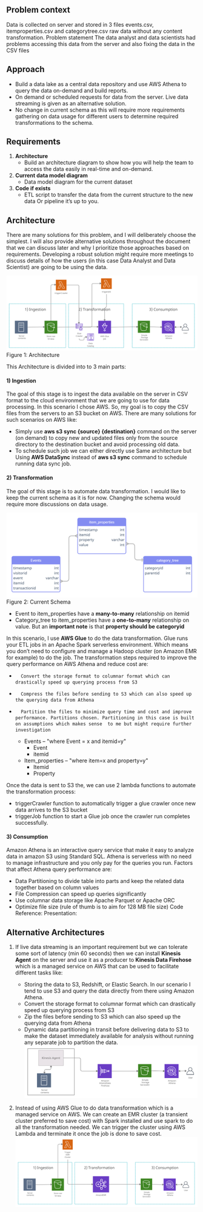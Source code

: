 ## Problem context
Data is collected on server and stored in 3 files events.csv, itemproperties.csv and categorytree.csv raw data without any content transformation.
Problem statement
The data analyst and data scientists had problems accessing this data from the server and also fixing the data in the CSV files
## Approach
-	Build a data lake as a central data repository and use AWS Athena to query the data on-demand and build reports.
-	On demand or scheduled requests for data from the server. Live data streaming is given as an alternative solution.
-	No change in current schema as this will require more requirements gathering on data usage for different users to determine required transformations to the schema.
## Requirements
1.	**Architecture**
    - Build an architecture diagram to show how you will help the team to access the data easily in real-time and on-demand.
2.	**Current data model diagram**
    - Data model diagram for the current dataset
3.	**Code if exists**
    - ETL script to transfer the data from the current structure to the new data Or pipeline it’s up to you.
## Architecture
There are many solutions for this problem, and I will deliberately choose the simplest. I will also provide alternative solutions throughout the document that we can discuss later and why I prioritize those approaches based on requirements. Developing a robust solution might require more meetings to discuss details of how the users (in this case Data Analyst and Data Scientist) are going to be using the data.  


![Alt text](architecture.png?raw=true "Title")
Figure 1: Architecture



This Architecture is divided into to 3 main parts:
#### 1)	Ingestion
The goal of this stage is to ingest the data available on the server in CSV format to the cloud environment that we are going to use for data processing. In this scenario I chose AWS. So, my goal is to copy the CSV files from the servers to an S3 bucket on AWS. There are many solutions for such scenarios on AWS like:
-	Simply use **aws s3 sync {source} {destination}** command on the server (on demand) to copy new and updated files only from the source directory to the destination bucket and avoid processing old data.
-	To schedule such job we can either directly use Same architecture but Using **AWS DataSync** instead of **aws s3 sync** command to schedule running data sync job.

#### 2)	Transformation
The goal of this stage is to automate data transformation. I would like to keep the current schema as it is for now. Changing the schema would require more discussions on data usage.





![Alt text](db.png?raw=true "Title")
Figure 2: Current Schema
 

-	Event to item_properties have a **many-to-many** relationship on itemid
-	Category_tree to item_properties have a **one-to-many** relationship on value. But an **important note** is that **property should be categoryid**


In this scenario, I use **AWS Glue** to do the data transformation. Glue runs your ETL jobs in an Apache Spark serverless environment. Which means you don’t need to configure and manage a Hadoop cluster (on Amazon EMR for example) to do the job. The transformation steps required to improve the query performance on AWS Athena and reduce cost are:
-	    Convert the storage format to columnar format which can drastically speed up querying process from S3
-	    Compress the files before sending to S3 which can also speed up the querying data from Athena
-	    Partition the files to minimize query time and cost and improve performance. Partitions chosen. Partitioning in this case is built on assumptions which makes sense  to me but might require further investigation

    * Events – "where Event = x and itemid=y"
    	- Event
        - itemid
    * Item_properties – "where item=x and property=y"
        - Itemid
        - Property


Once the data is sent to S3 the, we can use 2 lambda functions to automate the transformation process:
-	triggerCrawler function to automatically trigger a glue crawler once new data arrives to the S3 bucket
-	triggerJob function to start a Glue job once the crawler run completes successfully.

#### 3)	Consumption
Amazon Athena is an interactive query service that make it easy to analyze data in amazon S3 using Standard SQL. Athena is serverless with no need to manage infrastructure and you only pay for the queries you run. Factors that affect Athena query performance are:
-	Data Partitioning to divide table into parts and keep the related data together based on column values
-	File Compression can speed up queries significantly
-	Use columnar data storage like Apache Parquet or Apache ORC
-	Optimize file size (rule of thumb is to aim for 128 MB file size)
Code Reference: <github repo>
Presentation: <link>

## Alternative Architectures
1.	If live data streaming is an important requirement but we can tolerate some sort of latency (min 60 seconds) then we can install **Kinesis Agent** on the server and use it as a producer to **Kinesis Data Firehose** which is a managed service on AWS that can be used to facilitate different tasks like:
    -	Storing the data to S3, Redshift, or Elastic Search. In our scenario I tend to use S3 and query the data directly from there using Amazon Athena.
    -	Convert the storage format to columnar format which can drastically speed up querying process from S3
    -	Zip the files before sending to S3 which can also speed up the querying data from Athena
    -	Dynamic data partitioning in transit before delivering data to S3 to make the dataset immediately available for analysis without running any separate job to partition the data. 
![Alt text](Firehose.png?raw=true "Title")

2. Instead of using AWS Glue to do data transformation which is a managed service on AWS. We can create an EMR cluster (a transient cluster preferred to save cost) with Spark installed and use spark to do all the transformation needed. We can trigger the cluster using AWS Lambda and terminate it once the job is done to save cost.
![Alt text](EMR.png?raw=true "Title")
